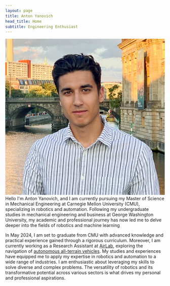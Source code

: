 ```yaml
---
layout: page
title: Anton Yanovich
head_title: Home
subtitle: Engineering Enthusiast
---
```


<div class="pretty-links">
<div class="grid">
<div class="unit golden-small profile-pic">
<img class='site-profile' src="/assets/img/anton.JPG">
</div>
<div class="unit golden-large">
<div class="lead lead-about">
Hello I'm Anton Yanovich, and I am currently pursuing my Master of Science in Mechanical Engineering at Carnegie Mellon University (CMU), specializing in robotics and automation. Following my undergraduate studies in mechanical engineering and business at George Washington University, my academic and professional journey has now led me to delve deeper into the fields of robotics and machine learning

In May 2024, I am set to graduate from CMU with advanced knowledge and practical experience gained through a rigorous curriculum. Moreover, I am currently working as a Research Assistant at [AirLab](https://theairlab.org/), exploring the navigation of [autonomous all-terrain vehicles](https://theairlab.org/offroad/). My studies and experiences have equipped me to apply my expertise in robotics and automation to a wide range of industries. I am enthusiastic about leveraging my skills to solve diverse and complex problems. The versatility of robotics and its transformative potential across various sectors is what drives my personal and professional aspirations.


<!-- and want to be like Anton Egorov who is a researcher in autonomous robotics with a particular interest in computer vision (3D point cloud semantic segmentation) and deep learning for robust 3D perception. I am also broadly interested in SLAM.

I am currently a Data Scientist (ML Matching Team) at [OZON](https://corp.ozon.com/) Technology in Russia. Prior to this role, I served as Middle Software Developer (Localization and Mapping (SLAM) team) in Self-Driving Group in the same company. I have been working on developing of algorithms that underlie SLAM.

From August 2020 to June 2021, I was a doctaral student at [Autonomous Transportation Systems Lab](https://robotics.innopolis.university/en/labs/laboratoriya-avtonomnyh-transportnyh-sistem/) of [Innopolis University](https://innopolis.university/en/) with [*Professor Alexandr Klimchik*](https://scholar.google.fr/citations?user=KLpMBj0AAAAJ&hl=en). I received my <strong>Master of Science in Space and Engineering Systems</strong> at [Skolkovo Institute of Science and Technology (Skoltech)](https://www.skoltech.ru/en/) in June 2020 — including a six-month research visit at the [Robotics Institute](https://www.ri.cmu.edu/) at [Carnegie Mellon University](https://www.cmu.edu/).
</div>

My Master's research work was based at [Biorobotics Lab](http://biorobotics.ri.cmu.edu/index.php) at the Robotics Institute of Carnegie Mellon University under the supervision of [*Professor Howie Choset*](https://scholar.google.com/citations?user=4fvo61oAAAAJ&hl=en) — related to the development of a new 3D Place Recognition framework in 3D LiDAR-based SLAM algorithm with an orientation-invariant property

a-->

</div>

</div>


